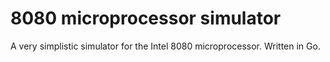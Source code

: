 # 8080 microprocessor simulator

A very simplistic simulator for the Intel 8080 microprocessor. Written in Go.
